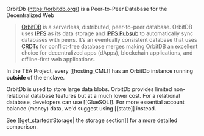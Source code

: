 OrbitDb (https://orbitdb.org/) is a Peer-to-Peer Database for the Decentralized Web
> [OrbitDB](https://github.com/orbitdb/orbit-db) is a serverless, distributed, peer-to-peer database. OrbitDB uses [IPFS](https://ipfs.io/) as its data storage and [IPFS Pubsub](https://github.com/ipfs/go-ipfs/blob/master/core/commands/pubsub.go#L23) to automatically sync databases with peers. It’s an eventually consistent database that uses [CRDTs](https://en.wikipedia.org/wiki/Conflict-free_replicated_data_type) for conflict-free database merges making OrbitDB an excellent choice for decentralized apps (dApps), blockchain applications, and offline-first web applications.

In the TEA Project, every [[hosting_CML]] has an OrbitDb instance running **outside** of the enclave. 

OrbitDb is used to store large data blobs. OrbitDb provides limited non-relational database features but at a much lower cost. For a relational database, developers can use [[GlueSQL]]. For more essential account balance (money) data, we'd suggest using [[state]] instead.

See [[get_started#Storage| the storage section]] for a more detailed comparison.
